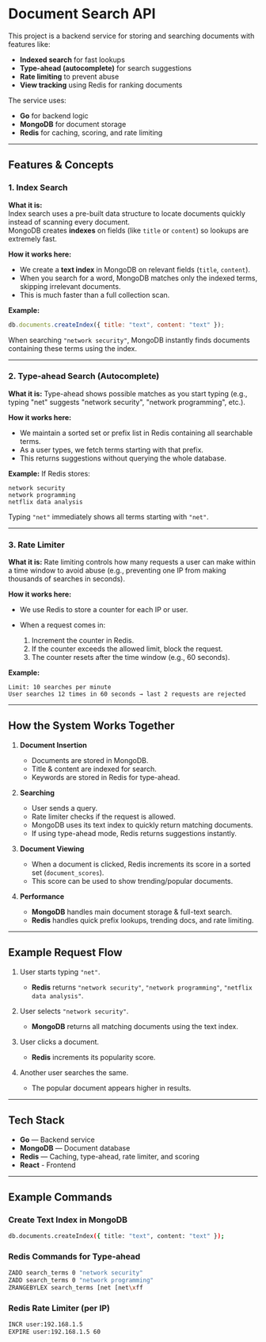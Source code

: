 
# Document Search API

This project is a backend service for storing and searching documents with features like:
- **Indexed search** for fast lookups
- **Type-ahead (autocomplete)** for search suggestions
- **Rate limiting** to prevent abuse
- **View tracking** using Redis for ranking documents

The service uses:
- **Go** for backend logic
- **MongoDB** for document storage
- **Redis** for caching, scoring, and rate limiting

---

## Features & Concepts

### 1. Index Search
**What it is:**  
Index search uses a pre-built data structure to locate documents quickly instead of scanning every document.  
MongoDB creates **indexes** on fields (like `title` or `content`) so lookups are extremely fast.

**How it works here:**
- We create a **text index** in MongoDB on relevant fields (`title`, `content`).
- When you search for a word, MongoDB matches only the indexed terms, skipping irrelevant documents.
- This is much faster than a full collection scan.

**Example:**
```js
db.documents.createIndex({ title: "text", content: "text" });
````

When searching `"network security"`, MongoDB instantly finds documents containing these terms using the index.

---

### 2. Type-ahead Search (Autocomplete)

**What it is:**
Type-ahead shows possible matches as you start typing (e.g., typing "net" suggests "network security", "network programming", etc.).

**How it works here:**

* We maintain a sorted set or prefix list in Redis containing all searchable terms.
* As a user types, we fetch terms starting with that prefix.
* This returns suggestions without querying the whole database.

**Example:**
If Redis stores:

```
network security
network programming
netflix data analysis
```

Typing `"net"` immediately shows all terms starting with `"net"`.

---

### 3. Rate Limiter

**What it is:**
Rate limiting controls how many requests a user can make within a time window to avoid abuse (e.g., preventing one IP from making thousands of searches in seconds).

**How it works here:**

* We use Redis to store a counter for each IP or user.
* When a request comes in:

  1. Increment the counter in Redis.
  2. If the counter exceeds the allowed limit, block the request.
  3. The counter resets after the time window (e.g., 60 seconds).

**Example:**

```
Limit: 10 searches per minute
User searches 12 times in 60 seconds → last 2 requests are rejected
```

---

## How the System Works Together

1. **Document Insertion**

   * Documents are stored in MongoDB.
   * Title & content are indexed for search.
   * Keywords are stored in Redis for type-ahead.

2. **Searching**

   * User sends a query.
   * Rate limiter checks if the request is allowed.
   * MongoDB uses its text index to quickly return matching documents.
   * If using type-ahead mode, Redis returns suggestions instantly.

3. **Document Viewing**

   * When a document is clicked, Redis increments its score in a sorted set (`document_scores`).
   * This score can be used to show trending/popular documents.

4. **Performance**

   * **MongoDB** handles main document storage & full-text search.
   * **Redis** handles quick prefix lookups, trending docs, and rate limiting.

---

## Example Request Flow

1. User starts typing `"net"`.

   * **Redis** returns `"network security"`, `"network programming"`, `"netflix data analysis"`.

2. User selects `"network security"`.

   * **MongoDB** returns all matching documents using the text index.

3. User clicks a document.

   * **Redis** increments its popularity score.

4. Another user searches the same.

   * The popular document appears higher in results.

---

## Tech Stack

* **Go** — Backend service
* **MongoDB** — Document database
* **Redis** — Caching, type-ahead, rate limiter, and scoring
* **React** - Frontend

---

## Example Commands

### Create Text Index in MongoDB

```bash
db.documents.createIndex({ title: "text", content: "text" });
```

### Redis Commands for Type-ahead

```bash
ZADD search_terms 0 "network security"
ZADD search_terms 0 "network programming"
ZRANGEBYLEX search_terms [net [net\xff
```

### Redis Rate Limiter (per IP)

```bash
INCR user:192.168.1.5
EXPIRE user:192.168.1.5 60
```


